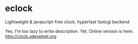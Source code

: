 # eclock
Lightweight &amp; javascript-free clock, hyperfast fastcgi backend


Yes, I'm too lazy to write description. Yet. Online version is here: http://clock.xdevelnet.org
